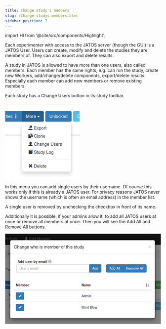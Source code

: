 ```yaml
---
title: Change study's members
slug: /Change-studys-members.html
sidebar_position: 7
---
```

import Hl from '@site/src/components/Highlight';

Each experimenter with access to the JATOS server (though the GUI) is a JATOS User. Users can create, modify and delete the studies they are members of. They can also export and delete results.

A study in JATOS is allowed to have more than one users, also called members. Each member has the same rights, e.g. can run the study, create new Workers, add/change/delete components, export/delete results. Especially each member can add new members or remove existing members.

Each study has a <Hl>Change Users</Hl> button in its study toolbar.

![Change study's members button](/img/change_studys_members_button.png)

In this menu you can add single users by their username. Of course this works only if this is already a JATOS user. For privacy reasons JATOS never shows the username (which is often an email address) in the member list.

A single user is removed by unchecking the checkbox in front of its name.

Additionally it is possible, if your admins allow it, to add all JATOS users at once or remove all members at once. Then you will see the <Hl>Add All</Hl> and <Hl>Remove All</Hl> buttons.

![Change study's members](/img/change_studys_members.png)

